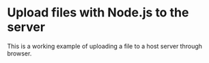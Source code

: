 <h1>Upload files with Node.js to the server</h1>

<p>This is a working example of uploading a file to a host server through browser.</p>